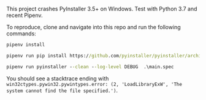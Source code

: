 This project crashes PyInstaller 3.5+ on Windows. Test with Python 3.7 and recent Pipenv.

To reproduce, clone and navigate into this repo and run the following commands:

```cmd
pipenv install

pipenv run pip install https://github.com/pyinstaller/pyinstaller/archive/develop.zip

pipenv run pyinstaller --clean --log-level DEBUG  .\main.spec
```

You should see a stacktrace ending with `win32ctypes.pywin32.pywintypes.error: (2, 'LoadLibraryExW', 'The system cannot find the file specified.')`.

